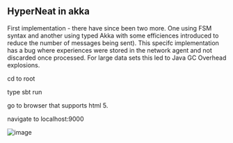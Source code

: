 ## HyperNeat in akka

First implementation - there have since been two more. One using FSM syntax and another using typed Akka with some efficiences introduced to reduce the number of messages being sent). This specifc implementation has a bug where experiences were stored in the network agent and not discarded once processed. For large data sets this led to Java GC Overhead explosions.

cd to root

type sbt run

go to browser that supports html 5.

navigate to localhost:9000

![image](https://user-images.githubusercontent.com/26671404/120358076-6a906480-c306-11eb-9579-d802ed3728b1.png)
